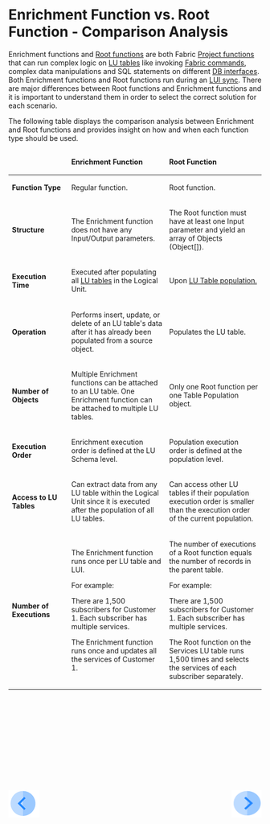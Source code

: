 # Enrichment Function vs. Root Function - Comparison Analysis

Enrichment functions and [Root functions](/articles/07_table_population/11_1_creating_or_editing_a_root_function.md) are both Fabric [Project functions](/articles/07_table_population/08_project_functions.md) that can run complex logic on [LU tables](/articles/06_LU_tables/01_LU_tables_overview.md) like invoking [Fabric commands](/articles/02_fabric_architecture/04_fabric_commands.md), complex data manipulations and SQL statements on different [DB interfaces](/articles/05_DB_interfaces/03_DB_interfaces_overview.md). Both Enrichment functions and Root functions run during an [LUI sync](/articles/14_sync_LU_instance/01_sync_LUI_overview.md).
There are major differences between Root functions and Enrichment functions and it is important to understand them in order to select the correct solution for each scenario. 

The following table displays the comparison analysis between Enrichment and Root functions and provides insight on how and when each function type should be used.

<table>
<thead>
<tr>
<td width="160px">
<p>&nbsp;</p>
</td>
<td width="370px">
<p><strong>Enrichment Function</strong></p>
</td>
<td width="370px">
<p><strong>Root Function</strong></p>
</td>
</tr>
</thead>
<tbody>
<tr>
<td width="160px">
<p><strong>Function Type</strong></p>
</td>
<td width="370px">
<p>Regular function.</p>
</td>
<td width="370px">
<p>Root function.</p>
</td>
</tr>
<tr>
<td width="160px">
<p><strong>Structure</strong></p>
</td>
<td width="370px">
<p>The Enrichment function does not have any Input/Output parameters.</p>
</td>
<td width="370px">
<p>The Root function must have at least one Input parameter and yield an array of Objects (Object[]).</p>
</td>
</tr>
<tr>
<td width="160px">
<p><strong>Execution Time</strong></p>
</td>
<td width="370px">
<p>Executed after populating all <a href="/articles/06_LU_tables/01_LU_tables_overview.md">LU tables</a> in the <a hef="/articles/03_logical_units/01_LU_overview.md">Logical Unit</a>.</p>
</td>
<td width="370px">
<p>Upon <a href="/articles/07_table_population/01_table_population_overview.md">LU Table population.</a></p>
</td>
</tr>
<tr>
<td width="160px">
<p><strong>Operation</strong></p>
</td>
<td width="370px">
<p>Performs insert, update, or delete of an LU table's data after it has already been populated from a source object.</p>
</td>
<td width="370px">
<p>Populates the LU table.</p>
</td>
</tr>
<tr>
<td width="160px">
<p><strong>Number of Objects</strong></p>
</td>
<td width="370px">
<p>Multiple Enrichment functions can be attached to an LU table. One Enrichment function can be attached to multiple LU tables.</p>
</td>
<td width="370px">
<p>Only one Root function per one Table Population object.</p>
</td>
</tr>
<tr>
<td width="160px">
<p><strong>Execution Order</strong></p>
</td>
<td width="370px">
<p>Enrichment execution order is defined at the LU Schema level.</p>
</td>
<td width="370px">
<p>Population execution order is defined at the population level.</p>
</td>
</tr>
<tr>
<td width="160px">
<p><strong>Access to LU Tables</strong></p>
</td>
<td width="370px">
<p>Can extract data from any LU table within the Logical Unit since it is executed after the population of all LU tables.</p>
</td>
<td width="370px">
<p>Can access other LU tables if their population execution order is smaller than the execution order of the current population.</p>
</td>
</tr>
<tr>
<td width="160px">
<p><strong>Number of Executions</strong></p>
</td>
<td width="370px">
<p>The Enrichment function runs once per LU table and LUI.&nbsp;</p>
<p>For example:</p>
<p>There are 1,500 subscribers for Customer 1. Each subscriber has multiple services.</p>
<p>The Enrichment function runs once and updates all the services of Customer 1.</p>
</td>
<td width="370px">
<p class="CellBodyLeft">The number of executions of a Root function equals the number of records in the parent table.</p>
<p>For example:</p>
<p>There are 1,500 subscribers for Customer 1. Each subscriber has multiple services.</p>
<p>The Root function on the Services LU table runs 1,500 times and selects the services of each subscriber separately.</p>
</td>
</tr>
</tbody>
</table>
<p>&nbsp;</p>
<p>&nbsp;</p>
<p>&nbsp;</p>
<p>&nbsp;</p>
<p>&nbsp;</p>
<p>&nbsp;</p>

[![Previous](/articles/images/Previous.png)](/articles/10_enrichment_function/01_enrichment_function_overview.md)[<img align="right" width="60" height="54" src="/articles/images/Next.png">](/articles/10_enrichment_function/03_create_edit_enrichment_function.md)

